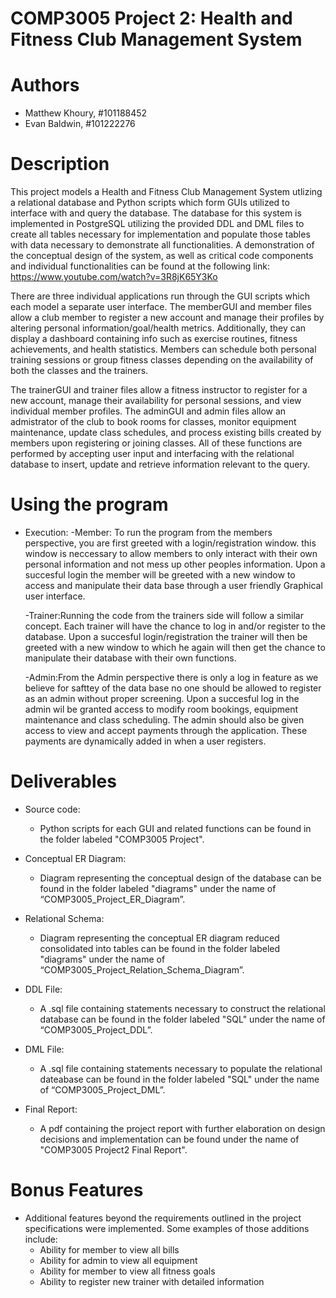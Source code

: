 # COMP3005 Project 2: Health and Fitness Club Management System

# Authors
  - Matthew Khoury, #101188452
  - Evan Baldwin, #101222276

# Description
This project models a Health and Fitness Club Management System utlizing a relational database
and Python scripts which form GUIs utilized to interface with and query the database. 
The database for this system is implemented in PostgreSQL utilizing the provided DDL and DML files
to create all tables necessary for implementation and populate those tables with data necessary to
demonstrate all functionalities. A demonstration of the conceptual design of the system, as well as 
critical code components and individual functionalities can be found at the following link:
https://www.youtube.com/watch?v=3R8jK65Y3Ko 


There are three individual applications run through the GUI scripts which each model a separate user
interface. The memberGUI and member files allow a club member to register a new account and manage their
profiles by altering personal information/goal/health metrics. Additionally, they can display a dashboard 
containing info such as exercise routines, fitness achievements, and health statistics. Members can 
schedule both personal training sessions or group fitness classes depending on the availability of both
the classes and the trainers. 

The trainerGUI and trainer files allow a fitness instructor to register for a new account, manage their
availability for personal sessions, and view individual member profiles. The adminGUI and admin files allow
an admistrator of the club to book rooms for classes, monitor equipment maintenance, update class schedules, 
and process existing bills created by members upon registering or joining classes. All of these functions are
performed by accepting user input and interfacing with the relational database to insert, update and retrieve 
information relevant to the query. 

# Using the program
- Execution:
  -Member: To run the program from the members perspective, you are first
   greeted with a login/registration window. this window is neccessary to
   allow members to only interact with their own personal information and
   not mess up other peoples information. Upon a succesful login the member
   will be greeted with a new window to access and manipulate their data base
   through a user friendly Graphical user interface.
   
  -Trainer:Running the code from the trainers side will follow a similar concept. 
   Each trainer will have the chance to log in and/or register to the database. 
   Upon a succesful login/registration the trainer will then be greeted with a 
   new window to which he again will then get the chance to manipulate their 
   database with their own functions.
   

  -Admin:From the Admin perspective there is only a log in feature as we believe
  for safttey of the data base no one should be allowed to register as an admin
  without proper screening. Upon a succesful log in the admin wil be granted access
  to modify room bookings, equipment maintenance and class scheduling. The admin
  should also be given access to view and accept payments through the application.
  These payments are dynamically added in when a user registers.

# Deliverables
- Source code:
  - Python scripts for each GUI and related functions can be found in 
    the folder labeled "COMP3005 Project".

- Conceptual ER Diagram:
  - Diagram representing the conceptual design of the database can be
    found in the folder labeled "diagrams" under the name of
    “COMP3005_Project_ER_Diagram”.

- Relational Schema:
  - Diagram representing the conceptual ER diagram reduced consolidated
    into tables can be found in the folder labeled "diagrams" under the
    name of “COMP3005_Project_Relation_Schema_Diagram”. 

- DDL File:
  - A .sql file containing statements necessary to construct the relational
    database can be found in the folder labeled "SQL" under the name of
    “COMP3005_Project_DDL”. 

- DML File:
  - A .sql file containing statements necessary to populate the relational
    dateabase can be found in the folder labeled "SQL" under the name of 
    “COMP3005_Project_DML”. 

- Final Report:
  - A pdf containing the project report with further elaboration on design
    decisions and implementation can be found under the name of 
    "COMP3005 Project2 Final Report".


	
	
# Bonus Features
- Additional features beyond the requirements outlined in the project specifications were implemented.
  Some examples of those additions include:
    - Ability for member to view all bills
    - Ability for admin to view all equipment
    - Ability for member to view all fitness goals
    - Ability to register new trainer with detailed information
